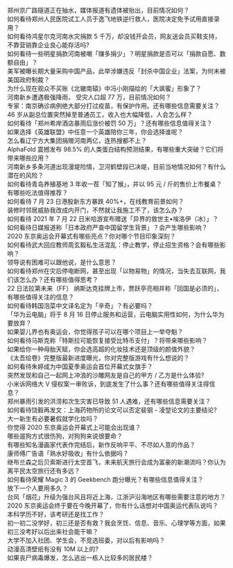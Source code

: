 郑州京广路隧道正在抽水，媒体报道有遗体被抬出，目前情况如何？  
如何看待郑州人民医院试工人员于逸飞地铁逆行救人，医院决定免予试用直接录用？  
如何看待鸿星尔克河南水灾捐款 5 千万，却没钱开会员，网友送会员买鞋支持，不靠营销靠企业良心能存活吗?  
如何看待一些明星捐款河南被嘲「赚多捐少」？明星捐款是否可以「捐款自愿、数额自由」？  
美军被曝长期大量采购中国产品，此举涉嫌违反「封杀中国企业」法案，为何未被美国政府制裁？  
为什么现在观众不买账《北辙南辕》中冯小刚描绘的「大飒蜜」形象了？  
河南新乡遭遇极强降雨， 受灾人口超 77 万，目前情况如何？  
专家：南京确诊病例绝大部分打过疫苗，有保护作用。还有哪些信息需要关注？  
46 岁从副总位置突然掉至普通员工，收入也大幅降低，人会怎么样？  
如何看待「郑州希岸酒店暴雨后涨价被罚 50 万」？还有哪些信息值得关注？  
如果选择《英雄联盟》中任意一个英雄陪你三年，你会选择谁呢？  
怎么看辽宁方大集团捐赠河南两亿，连热搜都不上？  
AlphaFold 震撼发布 98.5% 的人类蛋白结构预测结果，有哪些重大突破？它们将带来哪些应用？  
河南新乡多条河道出现漫堤险情，卫河鹤壁段已决堤，目前当地情况如何？有什么潜在的风险？  
如何看待青岛养殖基地 3 年收一茬「知了猴」，并以 95 元 / 斤的售价上市餐桌？有哪些吃法值得推荐？  
如何看待 7 月 23 日港股新东方暴跌 40%+，在线教育前景如何？  
装修时邻居威胁我改成内开门，不然就让我施工不了，该怎么办？  
如何看待 2021 年 7 月 22 日米哈游宣布赠送「异界的救世主•埃洛伊（冰）」？  
如何看待日媒报道称「日本政府严查中国留学生背景」？会产生哪些影响？  
2020 东京奥运会开幕式有哪些亮点？你对哪个节目印象深刻？  
如何看待武大回应教师周玄毅私生活混乱：停止教学，停止招生资格？会有哪些影响？  
领导说有困难可以跟他说，是什么意思？  
如何看待郑州在灾后停电断网，甚至出现「以物易物」的情况，当失去互联网，我们该怎么办？还有哪些值得思考？  
22 日法拉第未来（FF） 纳斯达克挂牌上市，贾跃亭亮相并称「回国是必须的」，有哪些值得关注的信息？  
如何看待韩国泡菜中文译名定为「辛奇」？有必要吗？  
「华为云电脑」将于 8 月 16 日停止服务和运营，云电脑实用性如何，为什么华为要放弃？  
如果婴儿界也有奥运会，你觉得孩子可以在哪个项目上一举夺魁？  
如何看待马斯克称「特斯拉可能恢复接受比特币支付」？将带来哪些影响？  
如果给你一种母胎天赋，你会选高超的化妆技术还是顶级的颜值外貌？  
《太吾绘卷》完整版最新进度曝光，你对完整版游戏有什么想说的？  
如何看待朱婷成为中国夏季奥运会首位开幕式女旗手？  
突然发现和自己一起网上冲浪的沙雕网友是自己的甲方 / 乙方是什么体验?  
小米诉网络大 V 侵权案一审败诉，到底发生了什么事？还有哪些值得关注得信息？  
郑州暴雨引发的洪涝和次生灾害已导致 51 人遇难，还有哪些信息需要关注？  
如何看待饶毅再发文：上海药物所的论文可以否定裴钢 - 凌堃论文的主要结论?  
大一新生有必要暑假就学化妆吗？  
你觉得 2020 东京奥运会开幕式上可能会出现谁？  
哪些遛狗方式很伤狗，对狗狗来说很要命？  
有哪些知名漫画家代表作完结后，新作反响平平、不尽如人意的作品？  
康师傅广告语「熟水好吸收」有什么依据吗？  
继布兰森之后贝索斯进行太空首飞，未来航天旅行会成为富豪的新潮流吗？你认为离平民太空旅行还有多远？  
如何看待荣耀 Magic 3 的 Geekbench 跑分曝光？有哪些信息值得关注？  
放下一个人要用多久？  
台风「烟花」升级为强台风且将近上海，江浙沪沿海地区有哪些需要注意的地方？  
2020 东京奥运会终于要在今晚开幕了，你有什么话想对中国奥运代表队说吗？  
本科学历不好，该考研还是找工作？  
初一初二没学好，初三还是否有救？我会烹饪、信息、音乐、心理学等方面，如果初三没考好以后出来社会能干嘛？  
大学不加入社团、学生会，不竞选班委，对以后有影响吗？  
动漫高清壁纸有没有 10M 以上的?  
如果丧尸病毒爆发，怎么逃出一栋人比较多的居民楼？  
